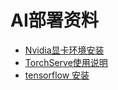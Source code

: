 # AI部署资料

* [Nvidia显卡环境安装](./nvidia.md)
* [TorchServe使用说明](./torchserve.md)
* [tensorflow 安装](./tf.md)